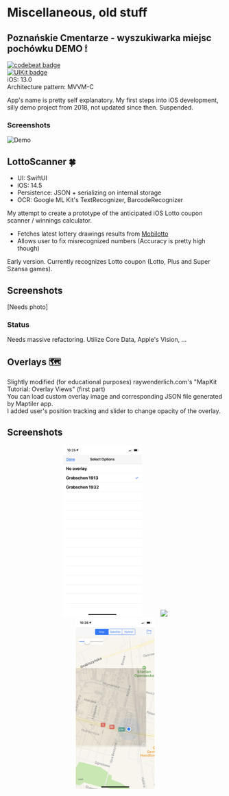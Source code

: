 # Miscellaneous, old stuff

## Poznańskie Cmentarze - wyszukiwarka miejsc pochówku DEMO 🕯 <br>

[![codebeat badge](https://codebeat.co/badges/48d3a0b4-b396-4c6e-8148-86ff39f844a4)](https://codebeat.co/projects/github-com-skotak79-poznanskie-cmentarze-master)<br>
[![UIKit badge](https://img.shields.io/badge/Made%20with-UIKit-blue)](https://developer.apple.com/documentation/uikit) <br>
iOS: 13.0 <br>
Architecture pattern: MVVM-C <br>

App's name is pretty self explanatory. My first steps into iOS development, silly demo project from 2018, not updated since then. 
Suspended.

### Screenshots
![Demo](Images/cmentarze.gif)

## LottoScanner 🍀

- UI: SwiftUI
- iOS: 14.5
- Persistence: JSON + serializing on internal storage
- OCR: Google ML Kit's TextRecognizer, BarcodeRecognizer

My attempt to create a prototype of the anticipated iOS Lotto coupon scanner / winnings calculator. 
- Fetches latest lottery drawings results from [Mobilotto](http://serwis.mobilotto.pl/mapi_v6/index.php?json=getGames)
- Allows user to fix misrecognized numbers (Accuracy is pretty high though)

Early version. Currently recognizes Lotto coupon (Lotto, Plus and Super Szansa games).

## Screenshots
[Needs photo]

### Status
Needs massive refactoring. Utilize Core Data, Apple's Vision, ... 

## Overlays 🗺

Slightly modified (for educational purposes) raywenderlich.com's "MapKit Tutorial: Overlay Views" (first part) <br>
You can load custom overlay image and corresponding JSON file generated by Maptiler app. <br>
I added user's position tracking and slider to change opacity of the overlay. <br>
## Screenshots
<div align="center">
<img src="Images/overlays_01.png" height="400" hspace="20" />
<img src="Images/overlays_02.png" height="400" hspace="20"/>
<img src="Images/overlays_03.png" height="400" hspace="20"/>
</div> 
